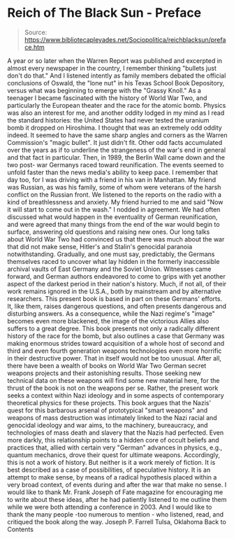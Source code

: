 # Reich of The Black Sun - Preface

> Source: https://www.bibliotecapleyades.net/Sociopolitica/reichblacksun/preface.htm

A year or so later when the Warren Report was published and excerpted in almost every newspaper in the country, I remember thinking "bullets just don't do that." And I listened intently as family members debated the official conclusions of Oswald, the "lone nut" in his Texas School Book Depository, versus what was beginning to emerge with the "Grassy Knoll."
As a teenager I became fascinated with the history of World War Two, and particularly the European theater and the race for the atomic bomb. Physics was also an interest for me, and another oddity lodged in my mind as I read the standard histories: the United States had never tested the uranium bomb it dropped on Hiroshima. I thought that was an extremely odd oddity indeed. It seemed to have the same sharp angles and corners as the Warren Commission's "magic bullet". It just didn't fit. Other odd facts accumulated over the years as if to underline the strangeness of the war's end in general and that fact in particular.
Then, in 1989, the Berlin Wall came down and the two post- war Germanys raced toward reunification. The events seemed to unfold faster than the news media's ability to keep pace. I remember that day too, for I was driving with a friend in his van in Manhattan. My friend was Russian, as was his family, some of whom were veterans of the harsh conflict on the Russian front. We listened to the reports on the radio with a kind of breathlessness and anxiety.
My friend hurried to me and said "Now it will start to come out in the wash." I nodded in agreement. We had often discussed what would happen in the eventuality of German reunification, and were agreed that many things from the end of the war would begin to surface, answering old questions and raising new ones. Our long talks about World War Two had convinced us that there was much about the war that did not make sense, Hitler's and Stalin's genocidal paranoia notwithstanding.
Gradually, and one must say, predictably, the Germans themselves raced to uncover what lay hidden in the formerly inaccessible archival vaults of East Germany and the Soviet Union. Witnesses came forward, and German authors endeavored to come to grips with yet another aspect of the darkest period in their nation's history. Much, if not all, of their work remains ignored in the U.S.A., both by mainstream and by alternative researchers.
This present book is based in part on these Germans' efforts. It, like them, raises dangerous questions, and often presents dangerous and disturbing answers. As a consequence, while the Nazi regime's "image" becomes even more blackened, the image of the victorious Allies also suffers to a great degree. This book presents not only a radically different history of the race for the bomb, but also outlines a case that Germany was making enormous strides toward acquisition of a whole host of second and third and even fourth generation weapons technologies even more horrific in their destructive power.
That in itself would not be too unusual. After all, there have been a wealth of books on World War Two German secret weapons projects and their astonishing results. Those seeking new technical data on these weapons will find some new material here, for the thrust of the book is not on the weapons per se. Rather, the present work seeks a context within Nazi ideology and in some aspects of contemporary theoretical physics for these projects.
This book argues that the Nazis' quest for this barbarous arsenal of prototypical "smart weapons" and weapons of mass destruction was intimately linked to the Nazi racial and genocidal ideology and war aims, to the machinery, bureaucracy, and technologies of mass death and slavery that the Nazis had perfected. Even more darkly, this relationship points to a hidden core of occult beliefs and practices that, allied with certain very "German" advances in physics, e.g., quantum mechanics, drove their quest for ultimate weapons.
Accordingly, this is not a work of history. But neither is it a work merely of fiction. It is best described as a case of possibilities, of speculative history. It is an attempt to make sense, by means of a radical hypothesis placed within a very broad context, of events during and after the war that make no sense.
I would like to thank Mr. Frank Joseph of Fate magazine for encouraging me to write about these ideas, after he had patiently listened to me outline them while we were both attending a conference in 2003. And I would like to thank the many people -too numerous to mention - who listened, read, and critiqued the book along the way.
Joseph P. Farrell
Tulsa, Oklahoma
Back to Contents
